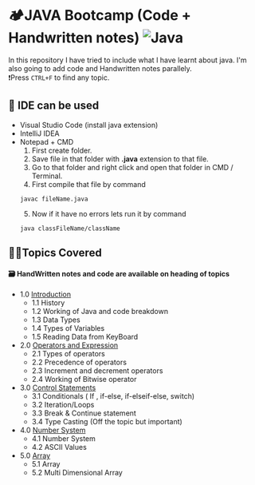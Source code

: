 <!-- ~ heading section -->

# 🏕️JAVA Bootcamp (Code + Handwritten notes) ![Java](https://img.shields.io/badge/java-%23ED8B00.svg?style=for-the-badge&logo=java&logoColor=white)

<!-- ~ Intro section  -->

In this repository I have tried to include what I have learnt about java.
I'm also going to add code and Handwritten notes parallely. <br>
❗Press `CTRL+F` to find any topic.

 <!--~ IDE section  -->

## 🚀 IDE can be used

- Visual Studio Code
  (install java extension)
- IntelliJ IDEA
- Notepad + CMD
  1. First create folder.
  2. Save file in that folder with **.java** extension to that file.
  3. Go to that folder and right click and open that folder in CMD / Terminal.
  4. First compile that file by command
  ```
  javac fileName.java
  ```
  5. Now if it have no errors lets run it by command
  ```
  java classFileName/className
  ```

<!-- ~ index section  -->

## 🤏🏻Topics Covered

#### 🗃️ HandWritten notes and code are available on heading of topics

- 1.0 [Introduction](https://github.com/onlyanand10/Javabootcamp/blob/main/MasterBox/introduction/new.txt)
  - 1.1 History
  - 1.2 Working of Java and code breakdown
  - 1.3 Data Types
  - 1.4 Types of Variables
  - 1.5 Reading Data from KeyBoard
- 2.0 [Operators and Expression](link)
  - 2.1 Types of operators
  - 2.2 Precedence of operators
  - 2.3 Increment and decrement operators
  - 2.4 Working of Bitwise operator
- 3.0 [Control Statements](Link)
  - 3.1 Conditionals
    ( If , if-else, if-elseif-else, switch)
  - 3.2 Iteration/Loops
  - 3.3 Break & Continue statement
  - 3.4 Type Casting (Off the topic but important)
- 4.0 [Number System](Link)
  - 4.1 Number System
  - 4.2 ASCII Values
- 5.0 [Array](Link)
  - 5.1 Array
  - 5.2 Multi Dimensional Array
